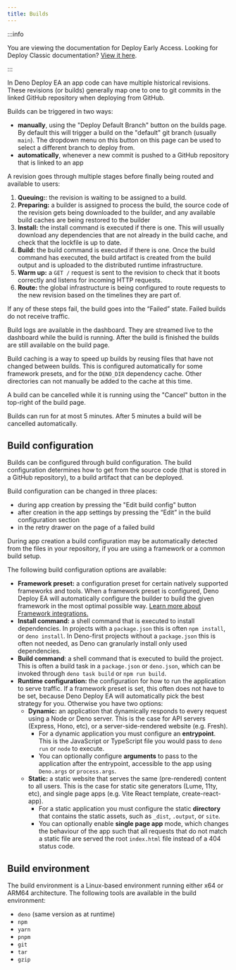 ```yaml
---
title: Builds
---
```


:::info

You are viewing the documentation for Deploy Early Access. Looking for Deploy
Classic documentation? [View it here](/deploy/).

:::

In Deno Deploy EA an app code can have multiple historical revisions. These
revisions (or builds) generally map one to one to git commits in the linked
GitHub repository when deploying from GitHub.

Builds can be triggered in two ways:

- **manually**, using the "Deploy Default Branch" button on the builds page. By
  default this will trigger a build on the "default" git branch (usually
  `main`). The dropdown menu on this button on this page can be used to select a
  different branch to deploy from.
- **automatically**, whenever a new commit is pushed to a GitHub repository that
  is linked to an app

A revision goes through multiple stages before finally being routed and
available to users:

1. **Queuing:**: the revision is waiting to be assigned to a build.
1. **Preparing:** a builder is assigned to process the build, the source code of
   the revision gets being downloaded to the builder, and any available build
   caches are being restored to the builder
1. **Install:** the install command is executed if there is one. This will
   usually download any dependencies that are not already in the build cache,
   and check that the lockfile is up to date.
1. **Build:** the build command is executed if there is one. Once the build
   command has executed, the build artifact is created from the build output and
   is uploaded to the distributed runtime infrastructure.
1. **Warm up:** a `GET /` request is sent to the revision to check that it boots
   correctly and listens for incoming HTTP requests.
1. **Route:** the global infrastructure is being configured to route requests to
   the new revision based on the timelines they are part of.

If any of these steps fail, the build goes into the “Failed” state. Failed
builds do not receive traffic.

Build logs are available in the dashboard. They are streamed live to the
dashboard while the build is running. After the build is finished the builds are
still available on the build page.

Build caching is a way to speed up builds by reusing files that have not changed
between builds. This is configured automatically for some framework presets, and
for the `DENO_DIR` dependency cache. Other directories can not manually be added
to the cache at this time.

A build can be cancelled while it is running using the "Cancel" button in the
top-right of the build page.

Builds can run for at most 5 minutes. After 5 minutes a build will be cancelled
automatically.

## Build configuration

Builds can be configured through build configuration. The build configuration
determines how to get from the source code (that is stored in a GitHub
repository), to a build artifact that can be deployed.

Build configuration can be changed in three places:

- during app creation by pressing the "Edit build config" button
- after creation in the app settings by pressing the “Edit” in the build
  configuration section
- in the retry drawer on the page of a failed build

During app creation a build configuration may be automatically detected from the
files in your repository, if you are using a framework or a common build setup.

The following build configuration options are available:

- **Framework preset:** a configuration preset for certain natively supported
  frameworks and tools. When a framework preset is configured, Deno Deploy EA
  will automatically configure the builder to build the given framework in the
  most optimal possible way.
  [Learn more about Framework integrations.](./frameworks/)
- **Install command:** a shell command that is executed to install dependencies.
  In projects with a `package.json` this is often `npm install`, or
  `deno install`. In Deno-first projects without a `package.json` this is often
  not needed, as Deno can granularly install only used dependencies.
- **Build command**: a shell command that is executed to build the project. This
  is often a build task in a `package.json` or `deno.json`, which can be invoked
  through `deno task build` or `npm run build`.
- **Runtime configuration:** the configuration for how to run the application to
  serve traffic. If a framework preset is set, this often does not have to be
  set, because Deno Deploy EA will automatically pick the best strategy for you.
  Otherwise you have two options:
  - **Dynamic:** an application that dynamically responds to every request using
    a Node or Deno server. This is the case for API servers (Express, Hono,
    etc), or a server-side-rendered website (e.g. Fresh).
    - For a dynamic application you must configure an **entrypoint**. This is
      the JavaScript or TypeScript file you would pass to `deno run` or `node`
      to execute.
    - You can optionally configure **arguments** to pass to the application
      after the entrypoint, accessible to the app using `Deno.args` or
      `process.args`.
  - **Static:** a static website that serves the same (pre-rendered) content to
    all users. This is the case for static site generators (Lume, 11ty, etc),
    and single page apps (e.g. Vite React template, create-react-app).
    - For a static application you must configure the static **directory** that
      contains the static assets, such as `_dist`, `.output`, or `site`.
    - You can optionally enable **single page app** mode, which changes the
      behaviour of the app such that all requests that do not match a static
      file are served the root `index.html` file instead of a 404 status code.

## Build environment

The build environment is a Linux-based environment running either x64 or ARM64
architecture. The following tools are available in the build environment:

- `deno` (same version as at runtime)
- `npm`
- `yarn`
- `pnpm`
- `git`
- `tar`
- `gzip`
